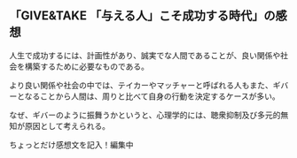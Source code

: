 ## 「GIVE&TAKE 「与える人」こそ成功する時代」の感想

人生で成功するには、計画性があり、誠実でな人間であることが、良い関係や社会を構築するために必要なものである。

より良い関係や社会の中では、テイカーやマッチャーと呼ばれる人もまた、ギバーとなることから人間は、周りと比べて自身の行動を決定するケースが多い。

なぜ、ギバーのように振舞うかというと、心理学的には、聴衆抑制及び多元的無知が原因として考えられる。

ちょっとだけ感想文を記入！編集中



